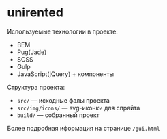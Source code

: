 # unirented

Используемые технологии в проекте:
- BEM
- Pug(Jade)
- SCSS
- Gulp
- JavaScript(jQuery) + компоненты


Структура проекта:
- `src/` — исходные фалы проекта
- `src/img/icons/` — svg-иконки для спрайта 
- `build/` — собранный проект

Более подробная иформация на странице `/gui.html`

